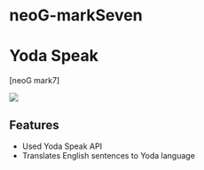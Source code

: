 # neoG-markSeven
 
# Yoda Speak

[neoG mark7]

<a href=""><img src="G:\neoG\neoG-markSeven\neoG-markSeven\yoda.jpg" /></a>

## Features

- Used Yoda Speak API
- Translates English sentences to Yoda language

